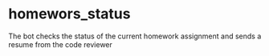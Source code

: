 # homewors_status
The bot checks the status of the current homework assignment and sends a resume from the code reviewer
